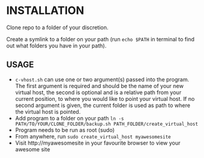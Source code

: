 INSTALLATION
============

Clone repo to a folder of your discretion.

Create a symlink to a folder on your path (run `echo $PATH` in terminal to find out what folders you have in your path).


USAGE
-----
* `c-vhost.sh` can use one or two argument(s) passed into the program. The first argument is required and should be the name of your new virtual host, the  second is optional and is a relative path from your current position, to where you would like to point your virtual host. If no second argument is given, the current folder is used as path to where the virtual host is pointed.
* Add program to a folder on your path `ln -s PATH/TO/YOUR/CLONE_FOLDER/backup.sh PATH_FOLDER/create_virtual_host`
* Program needs to be run as root (sudo)
* From anywhere, run `sudo create_virtual_host myawesomesite`
* Visit http://myawesomesite in your favourite browser to view your awesome site
